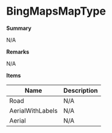 # BingMapsMapType

**Summary**

N/A

**Remarks**

N/A

**Items**

|Name|Description|
|---|---|
|Road|N/A|
|AerialWithLabels|N/A|
|Aerial|N/A|

